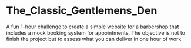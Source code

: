 # The_Classic_Gentlemens_Den
A fun 1-hour challenge to create a simple website for a barbershop that includes a mock booking system for appointments. The objective is not to finish the project but to assess what you can deliver in one hour of work

